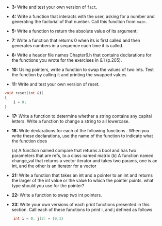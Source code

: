 * __3:__ Write and test your own version of `fact`.

* __4:__ Write a function that interacts with the user, asking for a number and generating the factorial of that number. Call this function from `main`.

* __5:__ Write a function to  return the absolute value of its argument;

* __7:__ Write a function that returns 0 when its is first called and then generates numbers in a sequence each time it is called. 

* __8:__ Write a header file names Chapter6.h that contains declarations for the functions you wrote for the exercises in 6.1 (p.205).

* __10:__ Using pointers, write a function to swap the values of two ints. Test the function by calling it and printing the swapped values.

* __11:__ Write and test your own version of reset.
```c++
void reset(int &i)
{
	i = 0;
}
```

* __17:__ Write a function to determine whether a string contains any capital letters. Write a function to change a string to all lowercase. 

* __18:__ Write declarations for each of the following functions . When you write these declarations, use the name of the function to indicate what the function does

	(a) A function named compare that returns a bool and has two parameters that are refs, to a class named matrix
	(b) A function named change_val that returns a vector<int> iterator and takes two params, one is an int, and the other is an iterator for a vector<int>

* __21:__ Write a function that takes an int and a pointer to an int and returns the larger of the int value or the value to which the pointer points. what type should you use for the pointer?

* __22:__ Write a function to swap two int pointers.

* __23:__ Write your own versions of each print functions presented in this section. Call each of these functions to print i, and j defined as follows
```c++
	int i = 0, j[2] = {0,1}
```